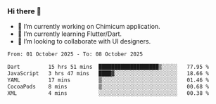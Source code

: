 ### Hi there 👋

<!--
**devcat37/devcat37** is a ✨ _special_ ✨ repository because its `README.md` (this file) appears on your GitHub profile.-->


- 🔭 I’m currently working on Chimicum application.
- 🌱 I’m currently learning Flutter/Dart.
- 👯 I’m looking to collaborate with UI designers.
<!-- - 🤔 I’m looking for help with ... -->

<!--START_SECTION:waka-->

```txt
From: 01 October 2025 - To: 08 October 2025

Dart         15 hrs 51 mins  ███████████████████▒░░░░░   77.95 %
JavaScript   3 hrs 47 mins   ████▓░░░░░░░░░░░░░░░░░░░░   18.66 %
YAML         17 mins         ▒░░░░░░░░░░░░░░░░░░░░░░░░   01.46 %
CocoaPods    8 mins          ▒░░░░░░░░░░░░░░░░░░░░░░░░   00.68 %
XML          4 mins          ░░░░░░░░░░░░░░░░░░░░░░░░░   00.38 %
```

<!--END_SECTION:waka-->
